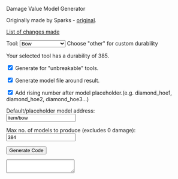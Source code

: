 <!-- HTML originally by Sparks accidentalgames.com -->
<script src = "customTool.js"></script>
<p>Damage Value Model Generator</p>
<p>Originally made by Sparks - <a href = "http://accidentalgames.com/media/durabilityModels.php">original</a>.</p>
<p><a href = "https://github.com/geenium/damage-value-generator/blob/master/changes_list.txt" target = "_blank">List of changes made</a></p>
<p>Tool: <select id = 'durability' onchange = 'durabilityInfo()'>
  <option value = "385">Bow</option>
  <option value = "26">Carrot on a Stick</option>
  <option value = "1562">Diamond Tool</option>
  <option value = "65">Fishing Rod</option>
  <option value = "-65">Flint &amp; Steel</option>
  <option value = "33">Golden Tool</option>
  <option value = "251">Iron Tool</option>
  <option value = "238">Shears</option>
  <option value = "132">Stone Tool</option>
  <option value = "60">Wood Tool</option>
  <option value = "1">Other</option>
</select>
<span class ='info'>Choose "other" for custom durability</span></p>
<div id = 'durabilityInfo'>Your selected tool has a durability of 385.</div>
<p><input type ='checkbox' id = 'unbreakable' checked = 'checked'/> Generate for "unbreakable" tools.</p>
<p><input type ='checkbox' id = 'model' checked = 'checked'/> Generate model file around result.</p>
<p><input type ='checkbox' id = 'inc' checked = 'checked'/> Add rising number after model placeholder.<span class = 'info'>(e.g. diamond_hoe1, diamond_hoe2, diamond_hoe3...)</span></p>
<p>Default/placeholder model address:<br>
<input type = 'text' id = 'address' value = 'item/bow'/>
  <p>Max no. of models to produce (excludes 0 damage):<br>
<input type = 'text' id = 'modelLimit' value = '384'/>
<p><input type = 'button' value = 'Generate Code' id = 'generate' onclick = 'generate()'/></p>
<textarea readonly id = 'result' class = 'hidden'></textarea>
